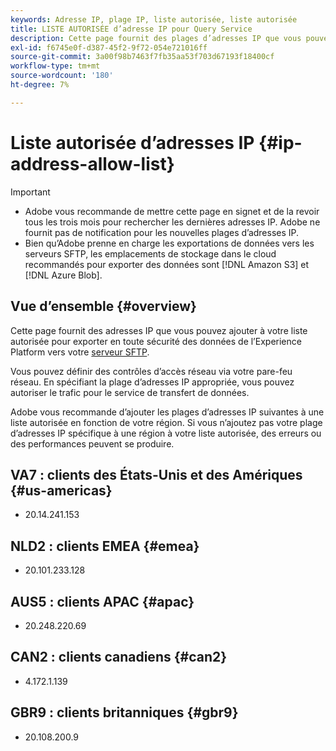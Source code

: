 ```yaml
---
keywords: Adresse IP, plage IP, liste autorisée, liste autorisée
title: LISTE AUTORISÉE d’adresse IP pour Query Service
description: Cette page fournit des plages d’adresses IP que vous pouvez ajouter à votre liste autorisée.
exl-id: f6745e0f-d387-45f2-9f72-054e721016ff
source-git-commit: 3a00f98b7463f7fb35aa53f703d67193f18400cf
workflow-type: tm+mt
source-wordcount: '180'
ht-degree: 7%

---
```


# Liste autorisée d’adresses IP {#ip-address-allow-list}

>[!IMPORTANT]
>
> * Adobe vous recommande de mettre cette page en signet et de la revoir tous les trois mois pour rechercher les dernières adresses IP. Adobe ne fournit pas de notification pour les nouvelles plages d’adresses IP.
> * Bien qu’Adobe prenne en charge les exportations de données vers les serveurs SFTP, les emplacements de stockage dans le cloud recommandés pour exporter des données sont [!DNL Amazon S3] et [!DNL Azure Blob].

## Vue d’ensemble {#overview}

Cette page fournit des adresses IP que vous pouvez ajouter à votre liste autorisée pour exporter en toute sécurité des données de l’Experience Platform vers votre [serveur SFTP](../destinations/catalog/cloud-storage/sftp.md).

Vous pouvez définir des contrôles d’accès réseau via votre pare-feu réseau. En spécifiant la plage d’adresses IP appropriée, vous pouvez autoriser le trafic pour le service de transfert de données.

Adobe vous recommande d’ajouter les plages d’adresses IP suivantes à une liste autorisée en fonction de votre région. Si vous n’ajoutez pas votre plage d’adresses IP spécifique à une région à votre liste autorisée, des erreurs ou des performances peuvent se produire.

## VA7 : clients des États-Unis et des Amériques {#us-americas}

* 20.14.241.153

## NLD2 : clients EMEA {#emea}

* 20.101.233.128

## AUS5 : clients APAC {#apac}

* 20.248.220.69

## CAN2 : clients canadiens {#can2}

* 4.172.1.139

## GBR9 : clients britanniques {#gbr9}

* 20.108.200.9

